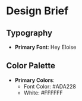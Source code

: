 # Design Brief

## Typography
- **Primary Font**: Hey Eloise

## Color Palette
- **Primary Colors**:
  - Font Color: #ADA228
  - White: #FFFFFF
